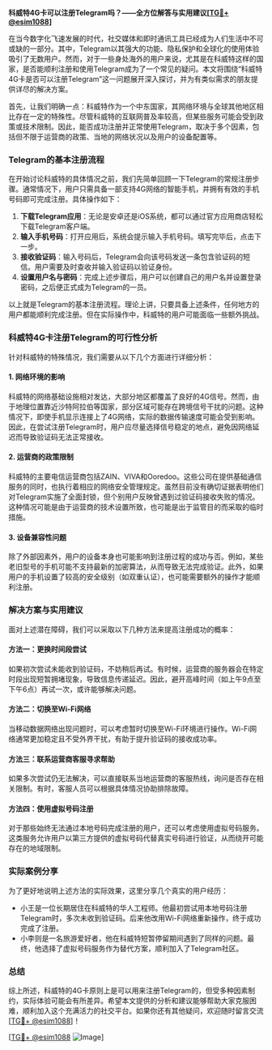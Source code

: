 **科威特4G卡可以注册Telegram吗？——全方位解答与实用建议[[TG💪+ @esim1088](https://t.me/s/esim1088)]**

在当今数字化飞速发展的时代，社交媒体和即时通讯工具已经成为人们生活中不可或缺的一部分。其中，Telegram以其强大的功能、隐私保护和全球化的使用体验吸引了无数用户。然而，对于一些身处海外的用户来说，尤其是在科威特这样的国家，是否能顺利注册和使用Telegram成为了一个常见的疑问。本文将围绕“科威特4G卡是否可以注册Telegram”这一问题展开深入探讨，并为有类似需求的朋友提供详尽的解决方案。

首先，让我们明确一点：科威特作为一个中东国家，其网络环境与全球其他地区相比存在一定的特殊性。尽管科威特的互联网普及率较高，但某些服务可能会受到政策或技术限制。因此，能否成功注册并正常使用Telegram，取决于多个因素，包括但不限于运营商的政策、当地的网络状况以及用户的设备配置等。

### Telegram的基本注册流程

在开始讨论科威特的具体情况之前，我们先简单回顾一下Telegram的常规注册步骤。通常情况下，用户只需具备一部支持4G网络的智能手机，并拥有有效的手机号码即可完成注册。具体操作如下：

1. **下载Telegram应用**：无论是安卓还是iOS系统，都可以通过官方应用商店轻松下载Telegram客户端。
2. **输入手机号码**：打开应用后，系统会提示输入手机号码。填写完毕后，点击下一步。
3. **接收验证码**：输入号码后，Telegram会向该号码发送一条包含验证码的短信。用户需要及时查收并输入验证码以验证身份。
4. **设置用户名与密码**：完成上述步骤后，用户可以创建自己的用户名并设置登录密码，之后便正式成为Telegram的一员。

以上就是Telegram的基本注册流程。理论上讲，只要具备上述条件，任何地方的用户都能顺利完成注册。但在实际操作中，科威特的用户可能面临一些额外挑战。

### 科威特4G卡注册Telegram的可行性分析

针对科威特的特殊情况，我们需要从以下几个方面进行详细分析：

#### 1. 网络环境的影响

科威特的网络基础设施相对发达，大部分地区都覆盖了良好的4G信号。然而，由于地理位置靠近沙特阿拉伯等国家，部分区域可能存在跨境信号干扰的问题。这种情况下，即使手机显示连接上了4G网络，实际的数据传输速度可能会受到影响。因此，在尝试注册Telegram时，用户应尽量选择信号稳定的地点，避免因网络延迟而导致验证码无法正常接收。

#### 2. 运营商的政策限制

科威特的主要电信运营商包括ZAIN、VIVA和Ooredoo。这些公司在提供基础通信服务的同时，也执行着相应的网络安全管理规定。虽然目前没有确切证据表明他们对Telegram实施了全面封锁，但个别用户反映曾遇到过验证码接收失败的情况。这种情况可能是由于运营商的技术设置所致，也可能是出于监管目的而采取的临时措施。

#### 3. 设备兼容性问题

除了外部因素外，用户的设备本身也可能影响到注册过程的成功与否。例如，某些老旧型号的手机可能不支持最新的加密算法，从而导致无法完成验证。此外，如果用户的手机设置了较高的安全级别（如双重认证），也可能需要额外的操作才能顺利注册。

### 解决方案与实用建议

面对上述潜在障碍，我们可以采取以下几种方法来提高注册成功的概率：

#### 方法一：更换时间段尝试

如果初次尝试未能收到验证码，不妨稍后再试。有时候，运营商的服务器会在特定时段出现短暂拥堵现象，导致信息传递延迟。因此，避开高峰时间（如上午9点至下午6点）再试一次，或许能够解决问题。

#### 方法二：切换至Wi-Fi网络

当移动数据网络出现问题时，可以考虑暂时切换至Wi-Fi环境进行操作。Wi-Fi网络通常更加稳定且不受外界干扰，有助于提升验证码的接收成功率。

#### 方法三：联系运营商客服寻求帮助

如果多次尝试仍无法解决，可以直接联系当地运营商的客服热线，询问是否存在相关限制。有时，客服人员可以根据具体情况协助排除故障。

#### 方法四：使用虚拟号码注册

对于那些始终无法通过本地号码完成注册的用户，还可以考虑使用虚拟号码服务。这类服务允许用户以第三方提供的虚拟号码代替真实号码进行验证，从而绕开可能存在的地域限制。

### 实际案例分享

为了更好地说明上述方法的实际效果，这里分享几个真实的用户经历：

- 小王是一位长期居住在科威特的华人工程师。他最初尝试用本地号码注册Telegram时，多次未收到验证码。后来他改用Wi-Fi网络重新操作，终于成功完成了注册。
- 小李则是一名旅游爱好者，他在科威特短暂停留期间遇到了同样的问题。最终，他选择了虚拟号码服务作为替代方案，顺利加入了Telegram社区。

### 总结

综上所述，科威特的4G卡原则上是可以用来注册Telegram的，但受多种因素制约，实际体验可能会有所差异。希望本文提供的分析和建议能够帮助大家克服困难，顺利加入这个充满活力的社交平台。如果你还有其他疑问，欢迎随时留言交流[[TG💪+ @esim1088](https://t.me/s/esim1088)]！

[[TG💪+ @esim1088](https://t.me/s/esim1088) ![Image](https://i.postimg.cc/4NQfJmqS/Snipaste-2025-05-13-00-14-12.png)]